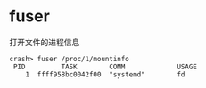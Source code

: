 # fuser

打开文件的进程信息

```shell
crash> fuser /proc/1/mountinfo
 PID         TASK        COMM             USAGE
    1  ffff958bc0042f00  "systemd"        fd
```
